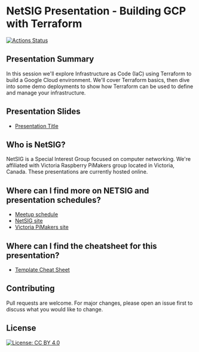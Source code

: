 # NetSIG Presentation - Building GCP with Terraform

[![Actions Status](https://github.com/netserf/template-presentation-repo/workflows/Docs/badge.svg)](https://github.com/netserf/template-presentation-repo/actions)

## Presentation Summary

In this session we'll explore Infrastructure as Code (IaC) using Terraform to
build a Google Cloud environment. We'll cover Terraform basics, then dive into
some demo deployments to show how Terraform can be used to define and manage
your infrastructure.

## Presentation Slides

* [Presentation Title](dummy-slides.txt)

## Who is NetSIG?

NetSIG is a Special Interest Group focused on computer networking. We're
affiliated with Victoria Raspberry PiMakers group located in Victoria, Canada.
These presentations are currently hosted online.

## Where can I find more on NETSIG and presentation schedules?

* [Meetup schedule](https://www.meetup.com/Victoria-Raspberry-PiMakers-And-Others/events)
* [NetSIG site](https://vicpimakers.ca/netsig/)
* [Victoria PiMakers site](https://vicpimakers.ca/)

## Where can I find the cheatsheet for this presentation?

* [Template Cheat Sheet](template-cheat-sheet.txt)

## Contributing

Pull requests are welcome. For major changes, please open an issue first to
discuss what you would like to change.

## License

[![License: CC BY 4.0](https://img.shields.io/badge/License-CC_BY_4.0-lightgrey.svg)](https://creativecommons.org/licenses/by/4.0/)

